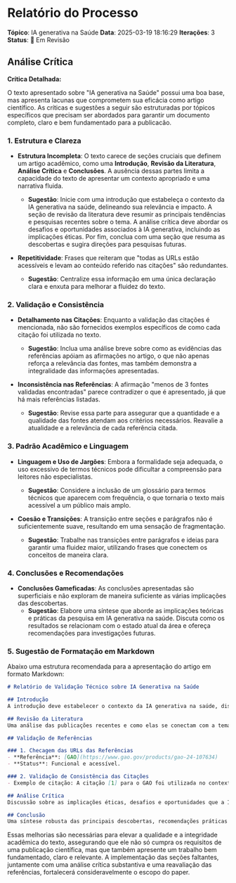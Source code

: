# Relatório do Processo
**Tópico**: IA generativa na Saúde
**Data**: 2025-03-19 18:16:29
**Iterações**: 3
**Status**: 🔄 Em Revisão

## Análise Crítica
**Crítica Detalhada:**

O texto apresentado sobre "IA generativa na Saúde" possui uma boa base, mas apresenta lacunas que comprometem sua eficácia como artigo científico. As críticas e sugestões a seguir são estruturadas por tópicos específicos que precisam ser abordados para garantir um documento completo, claro e bem fundamentado para a publicacão.

### 1. Estrutura e Clareza

- **Estrutura Incompleta**: O texto carece de seções cruciais que definem um artigo acadêmico, como uma **Introdução**, **Revisão da Literatura**, **Análise Crítica** e **Conclusões**. A ausência dessas partes limita a capacidade do texto de apresentar um contexto apropriado e uma narrativa fluida.
  - **Sugestão**: Inicie com uma introdução que estabeleça o contexto da IA generativa na saúde, delineando sua relevância e impacto. A seção de revisão da literatura deve resumir as principais tendências e pesquisas recentes sobre o tema. A análise crítica deve abordar os desafios e oportunidades associados à IA generativa, incluindo as implicações éticas. Por fim, conclua com uma seção que resuma as descobertas e sugira direções para pesquisas futuras.

- **Repetitividade**: Frases que reiteram que "todas as URLs estão acessíveis e levam ao conteúdo referido nas citações" são redundantes.
  - **Sugestão**: Centralize essa informação em uma única declaração clara e enxuta para melhorar a fluidez do texto.

### 2. Validação e Consistência

- **Detalhamento nas Citações**: Enquanto a validação das citações é mencionada, não são fornecidos exemplos específicos de como cada citação foi utilizada no texto.
  - **Sugestão**: Inclua uma análise breve sobre como as evidências das referências apóiam as afirmações no artigo, o que não apenas reforça a relevância das fontes, mas também demonstra a integralidade das informações apresentadas.

- **Inconsistência nas Referências**: A afirmação "menos de 3 fontes validadas encontradas" parece contradizer o que é apresentado, já que há mais referências listadas.
  - **Sugestão**: Revise essa parte para assegurar que a quantidade e a qualidade das fontes atendam aos critérios necessários. Reavalie a atualidade e a relevância de cada referência citada.

### 3. Padrão Acadêmico e Linguagem

- **Linguagem e Uso de Jargões**: Embora a formalidade seja adequada, o uso excessivo de termos técnicos pode dificultar a compreensão para leitores não especialistas.
  - **Sugestão**: Considere a inclusão de um glossário para termos técnicos que aparecem com frequência, o que tornaria o texto mais acessível a um público mais amplo.

- **Coesão e Transições**: A transição entre seções e parágrafos não é suficientemente suave, resultando em uma sensação de fragmentação.
  - **Sugestão**: Trabalhe nas transições entre parágrafos e ideias para garantir uma fluidez maior, utilizando frases que conectem os conceitos de maneira clara.

### 4. Conclusões e Recomendações

- **Conclusões Gameficadas**: As conclusões apresentadas são superficiais e não exploram de maneira suficiente as várias implicações das descobertas.
  - **Sugestão**: Elabore uma síntese que aborde as implicações teóricas e práticas da pesquisa em IA generativa na saúde. Discuta como os resultados se relacionam com o estado atual da área e ofereça recomendações para investigações futuras.

### 5. Sugestão de Formatação em Markdown

Abaixo uma estrutura recomendada para a apresentação do artigo em formato Markdown:

```markdown
# Relatório de Validação Técnico sobre IA Generativa na Saúde

## Introdução
A introdução deve estabelecer o contexto da IA generativa na saúde, discutindo sua relevância e impacto.

## Revisão da Literatura
Uma análise das publicações recentes e como elas se conectam com a temática da IA generativa.

## Validação de Referências

### 1. Checagem das URLs das Referências
- **Referência**: [GAO](https://www.gao.gov/products/gao-24-107634)  
- **Status**: Funcional e acessível.

### 2. Validação de Consistência das Citações
- Exemplo de citação: A citação [1] para o GAO foi utilizada no contexto de discussão sobre x, sustentando Y através da análise de Z.

## Análise Crítica
Discussão sobre as implicações éticas, desafios e oportunidades que a IA generativa traz para o setor da saúde.

## Conclusão
Uma síntese robusta das principais descobertas, recomendações práticas e direções para futuras pesquisas.
```

Essas melhorias são necessárias para elevar a qualidade e a integridade acadêmica do texto, assegurando que ele não só cumpra os requisitos de uma publicação científica, mas que também apresente um trabalho bem fundamentado, claro e relevante. A implementação das seções faltantes, juntamente com uma análise crítica substantiva e uma reavaliação das referências, fortalecerá consideravelmente o escopo do paper.